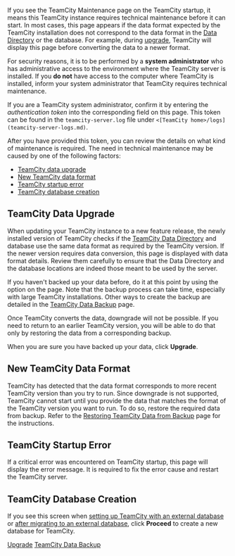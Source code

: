 [//]: # (title: TeamCity Maintenance Mode)
[//]: # (auxiliary-id: TeamCity Maintenance Mode)

If you see the TeamCity Maintenance page on the TeamCity startup, it means this TeamCity instance requires technical maintenance before it can start. In most cases, this page appears if the data format expected by the TeamCity installation does not correspond to the data format in the [Data Directory](teamcity-data-directory.md) or the database. For example, during [upgrade](upgrading-teamcity-server-and-agents.md), TeamCity will display this page before converting the data to a newer format.

For security reasons, it is to be performed by a __system administrator__ who has administrative access to the environment where the TeamCity server is installed. If you __do not__ have access to the computer where TeamCity is installed, inform your system administrator that TeamCity requires technical maintenance.

If you are a TeamCity system administrator, confirm it by entering the _authentication token_ into the corresponding field on this page. This token can be found in the `teamcity-server.log` file under `<[TeamCity home>/logs](teamcity-server-logs.md)`.

After you have provided this token, you can review the details on what kind of maintenance is required. The need in technical maintenance may be caused by one of the following factors:
* [TeamCity data upgrade](#TeamCity+Data+Upgrade)
* [New TeamCity data format](#New+TeamCity+Data+Format)
* [TeamCity startup error](#TeamCity+Startup+Error)
* [TeamCity database creation](#TeamCity+Database+Creation)

[//]: # (Internal note. Do not delete. "TeamCity Maintenance Moded316e49.txt")

## TeamCity Data Upgrade

When updating your TeamCity instance to a new feature release, the newly installed version of TeamCity checks if the [TeamCity Data Directory](teamcity-data-directory.md) and database use the same data format as required by the TeamCity version. If the newer version requires data conversion, this page is displayed with data format details. Review them carefully to ensure that the Data Directory and the database locations are indeed those meant to be used by the server.

If you haven't backed up your data before, do it at this point by using the option on the page. Note that the backup process can take time, especially with large TeamCity installations. Other ways to create the backup are detailed in the [TeamCity Data Backup](teamcity-data-backup.md) page.

Once TeamCity converts the data, downgrade will not be possible. If you need to return to an earlier TeamCity version, you will be able to do that only by restoring the data from a corresponding backup.

When you are sure you have backed up your data, click __Upgrade__.

[//]: # (Internal note. Do not delete. "TeamCity Maintenance Moded316e91.txt")

## New TeamCity Data Format

TeamCity has detected that the data format corresponds to more recent TeamCity version than you try to run. Since downgrade is not supported, TeamCity cannot start until you provide the data that matches the format of the TeamCity version you want to run. To do so, restore the required data from backup. Refer to the [Restoring TeamCity Data from Backup](restoring-teamcity-data-from-backup.md) page for the instructions.

## TeamCity Startup Error

If a critical error was encountered on TeamCity startup, this page will display the error message. It is required to fix the error cause and restart the TeamCity server.

## TeamCity Database Creation

If you see this screen when [setting up TeamCity with an external database](set-up-external-database.md) or [after migrating to an external database](migrate-to-external-database.md), click __Proceed__ to create a new database for TeamCity.
 
<seealso>
        <category ref="installation">
            <a href="upgrading-teamcity-server-and-agents.md">Upgrade</a>
        </category>
        <category ref="admin-guide">
            <a href="teamcity-data-backup.md">TeamCity Data Backup</a>
        </category>
</seealso>